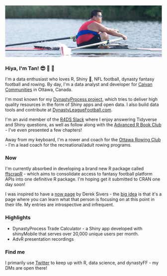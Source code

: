 ![Tan rowing](https://github.com/tanho63/tanho63/blob/tanho63-patch-1/cover.png?raw=true)

### Hiya, I'm Tan! :sunglasses: :football: :rowboat: 

I'm a data enthusiast who loves R, Shiny :star_struck:, NFL football, dynasty fantasy football and rowing. By day, I'm a data analyst and developer for [Caivan Communities](https://caivan.com) in Ottawa, Canada.

I'm most known for my [DynastyProcess project](https://github.com/DynastyProcess), which tries to deliver high quality resources in the form of Shiny apps and open data. I also build data tools and contribute at [DynastyLeagueFootball.com](https://dynastyleaguefootball.com).

I'm an avid member of the [R4DS Slack](https://www.rfordatasci.com/) where I enjoy answering Tidyverse and Shiny questions, as well as follow along with the [Advanced R Book Club](https://github.com/r4ds/bookclub-advanced_r) - I've even presented a few chapters!

Away from my keyboard, I'm a rower and coach for the [Ottawa Rowing Club](https://ottawarowingclub.com) - I'm a lead coach for the recreational/adult rowing programs. 

### Now
I'm currently absorbed in developing a brand new R package called [ffscrapR](https://github.com/DynastyProcess/ffscrapr) - which aims to consolidate access to fantasy football platform APIs into one definitive R package. I'm hoping get it submitted to CRAN one day soon!

I was inspired to have a [now page](https://tanho.ca/now) by Derek Sivers - the [big idea](https://nownownow.com/about) is that it's a page where you can learn what that person is focusing on at this point in their life. My entries are introspective and infrequent.

### Highlights
- DynastyProcess Trade Calculator - a Shiny app developed with shinyMobile that serves over 20,000 unique users per month. 
- AdvR presentation recordings

### Find me
I primarily use [Twitter](https://twitter.com/@_TanHo) to keep up with R, data science, and dynastyFF - my DMs are open there! 
